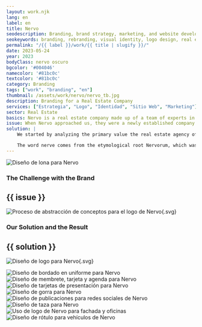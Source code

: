 ```yaml
---
layout: work.njk 
lang: en
label: en
title: Nervo
seodescription: Branding, brand strategy, marketing, and website development for Nervo, a real estate company specialized in selling and renting homes in Mérida, Yucatán.
seokeywords: branding, rebranding, visual identity, logo design, real estate brand, homes, houses, residential, graphic design, nervo, marker, mexico
permalink: "/{{ label }}/work/{{ title | slugify }}/"
date: 2023-05-24
year: 2023
bodyClass: nervo oscuro
bgcolor: '#004046'
namecolor: '#81bc0c'
textcolor: '#81bc0c'
category: Branding
tags: ["work", "branding", "en"]
thumbnail: /assets/work/nervo/nervo_tb.jpg
description: Branding for a Real Estate Company
services: ["Estrategia", "Logo", "Identidad", "Sitio Web", "Marketing"]
sector: Real Estate
basics: Nervo is a real estate company made up of a team of experts in the field, committed to each client to find the property that best suits their needs through understanding their requirements and conducting thorough market research.
issue: When Nervo approached us, they were a newly established company with no name or identity. The first challenge was to create a short and registrable name. To achieve this, we began by investigating the core values that make the company unique and special.
solution: |
    We started by analyzing the primary value the real estate agency offers its clients: the ability to connect those looking to purchase a home with the perfect property. This is achieved through their deep knowledge of the real estate market and a clear understanding of their clients’ needs. This concept was abstracted into an allegory of the human nerve, which is defined as a conductor structure that sends and receives messages between the body and the brain. Similarly, the agency acts as a nerve by receiving client information and processing it to deliver the ideal property.

    The word nerve comes from the etymological root Nervorum, which was simplified to Nervo. This concept of connection was then used as inspiration for the design of their logo and corporate identity, resulting in a cohesive and meaningful brand that reflects the company’s essence and mission.
---
```


![Diseño de lona para Nervo](/assets/work/nervo/nervo_lona.jpg)

<div class="column__2">
    <div class="col__left">
        <h3>The Challenge with the Brand</h3>
    </div>
    <div class="col__right">
        <h2>{{ issue }}</h2>
    </div>
</div>

![Proceso de abstracción de conceptos para el logo de Nervo](/assets/work/nervo/nervo_logo_proceso.svg){.svg}

<div class="column__2 work__column__2">
    <div class="col__left">
        <h3>Our Solution and the Result</h3>
    </div>
    <div class="col__right">
        <h2>{{ solution }}</h2>
    </div>
</div>

![Diseño de logo para Nervo](/assets/work/nervo/nervo_logo.svg){.svg}

![Diseño de bordado en uniforme para Nervo](/assets/work/nervo/nervo_bordado.jpg)
![Diseño de membrete, tarjeta y agenda para Nervo](/assets/work/nervo/nervo_membrete_tarjeta_agenda.jpg)
![Diseño de tarjetas de presentación para Nervo](/assets/work/nervo/nervo_tarjetas.jpg)
![Diseño de gorra para Nervo](/assets/work/nervo/nervo_gorra.jpg)
![Diseño de publicaciones para redes sociales de Nervo](/assets/work/nervo/nervo_redes.jpg)
![Diseño de taza para Nervo](/assets/work/nervo/nervo_taza.jpg)
![Uso de logo de Nervo para fachada y oficinas](/assets/work/nervo/nervo_logo_fachada.jpg)
![Diseño de rótulo para vehículos de Nervo](/assets/work/nervo/nervo_vehiculo.jpg)